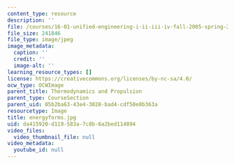 ```yaml
---
content_type: resource
description: ''
file: /courses/16-01-unified-engineering-i-ii-iii-iv-fall-2005-spring-2006/da415920d119583a7c8b6a2bed114894_energyforms.jpg
file_size: 241846
file_type: image/jpeg
image_metadata:
  caption: ''
  credit: ''
  image-alt: ''
learning_resource_types: []
license: https://creativecommons.org/licenses/by-nc-sa/4.0/
ocw_type: OCWImage
parent_title: Thermodynamics and Propulsion
parent_type: CourseSection
parent_uid: 05b2ba63-43e4-3028-bad4-cdf50e0b363a
resourcetype: Image
title: energyforms.jpg
uid: da415920-d119-583a-7c8b-6a2bed114894
video_files:
  video_thumbnail_file: null
video_metadata:
  youtube_id: null
---
```

